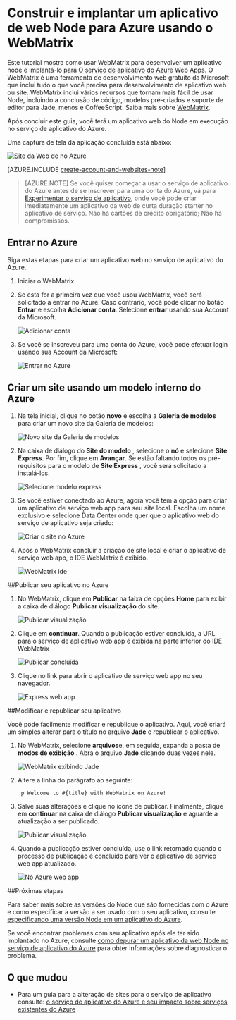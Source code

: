 <properties 
    pageTitle="Construir e implantar um aplicativo de web Node para Azure usando o WebMatrix" 
    description="Um tutorial que ensina como usar WebMatrix para desenvolver um aplicativo node e implantá-lo para aplicativos do Azure aplicativo de serviço Web." 
    services="app-service\web" 
    documentationCenter="nodejs" 
    authors="rmcmurray" 
    manager="wpickett" 
    editor=""/>

<tags 
    ms.service="app-service-web" 
    ms.workload="web" 
    ms.tgt_pltfrm="na" 
    ms.devlang="nodejs" 
    ms.topic="article" 
    ms.date="08/11/2016"
    ms.author="robmcm"/>


# <a name="build-and-deploy-a-nodejs-web-app-to-azure-using-webmatrix"></a>Construir e implantar um aplicativo de web Node para Azure usando o WebMatrix

Este tutorial mostra como usar WebMatrix para desenvolver um aplicativo node e implantá-lo para [O serviço de aplicativo do Azure](http://go.microsoft.com/fwlink/?LinkId=529714) Web Apps. O WebMatrix é uma ferramenta de desenvolvimento web gratuito da Microsoft que inclui tudo o que você precisa para desenvolvimento de aplicativo web ou site. WebMatrix inclui vários recursos que tornam mais fácil de usar Node, incluindo a conclusão de código, modelos pré-criados e suporte de editor para Jade, menos e CoffeeScript. Saiba mais sobre [WebMatrix](https://www.microsoft.com/web/webmatrix/).

Após concluir este guia, você terá um aplicativo web do Node em execução no serviço de aplicativo do Azure.
 
Uma captura de tela da aplicação concluída está abaixo:

![Site da Web de nó Azure][webmatrix-node-completed]

[AZURE.INCLUDE [create-account-and-websites-note](../../includes/create-account-and-websites-note.md)]

>[AZURE.NOTE] Se você quiser começar a usar o serviço de aplicativo do Azure antes de se inscrever para uma conta do Azure, vá para [Experimentar o serviço de aplicativo](http://go.microsoft.com/fwlink/?LinkId=523751), onde você pode criar imediatamente um aplicativo da web de curta duração starter no aplicativo de serviço. Não há cartões de crédito obrigatório; Não há compromissos.

## <a name="sign-into-azure"></a>Entrar no Azure

Siga estas etapas para criar um aplicativo web no serviço de aplicativo do Azure.

1. Iniciar o WebMatrix
2. Se esta for a primeira vez que você usou WebMatrix, você será solicitado a entrar no Azure.  Caso contrário, você pode clicar no botão **Entrar** e escolha **Adicionar conta**.  Selecione **entrar** usando sua Account da Microsoft.

    ![Adicionar conta][addaccount]

3. Se você se inscreveu para uma conta do Azure, você pode efetuar login usando sua Account da Microsoft:

    ![Entrar no Azure][signin]  


## <a name="create-a-site-using-a-built-in-template-for-azure"></a>Criar um site usando um modelo interno do Azure

1. Na tela inicial, clique no botão **novo** e escolha a **Galeria de modelos** para criar um novo site da Galeria de modelos:

    ![Novo site da Galeria de modelos][sitefromtemplate]

2. Na caixa de diálogo do **Site do modelo** , selecione o **nó** e selecione **Site Express**. Por fim, clique em **Avançar**. Se estão faltando todos os pré-requisitos para o modelo de **Site Express** , você será solicitado a instalá-los.

    ![Selecione modelo express][webmatrix-templates]

3. Se você estiver conectado ao Azure, agora você tem a opção para criar um aplicativo de serviço web app para seu site local.  Escolha um nome exclusivo e selecione Data Center onde quer que o aplicativo web do serviço de aplicativo seja criado: 

    ![Criar o site no Azure][nodesitefromtemplateazure]
    
4. Após o WebMatrix concluir a criação de site local e criar o aplicativo de serviço web app, o IDE WebMatrix é exibido.

    ![WebMatrix ide][webmatrix-ide]

##<a name="publish-your-application-to-azure"></a>Publicar seu aplicativo no Azure

1. No WebMatrix, clique em **Publicar** na faixa de opções **Home** para exibir a caixa de diálogo **Publicar visualização** do site.

    ![Publicar visualização][webmatrix-node-publishpreview]

2. Clique em **continuar**. Quando a publicação estiver concluída, a URL para o serviço de aplicativo web app é exibida na parte inferior do IDE WebMatrix

    ![Publicar concluída][webmatrix-publish-complete]

3. Clique no link para abrir o aplicativo de serviço web app no seu navegador.

    ![Express web app][webmatrix-node-express-site]

##<a name="modify-and-republish-your-application"></a>Modificar e republicar seu aplicativo

Você pode facilmente modificar e republique o aplicativo. Aqui, você criará um simples alterar para o título no arquivo **Jade** e republicar o aplicativo.

1. No WebMatrix, selecione **arquivos**e, em seguida, expanda a pasta de **modos de exibição** . Abra o arquivo **Jade** clicando duas vezes nele.

    ![WebMatrix exibindo Jade][webmatrix-modify-index]

2. Altere a linha do parágrafo ao seguinte:

        p Welcome to #{title} with WebMatrix on Azure!

3. Salve suas alterações e clique no ícone de publicar. Finalmente, clique em **continuar** na caixa de diálogo **Publicar visualização** e aguarde a atualização a ser publicado.

    ![Publicar visualização][webmatrix-republish]

4. Quando a publicação estiver concluída, use o link retornado quando o processo de publicação é concluído para ver o aplicativo de serviço web app atualizado.

    ![Nó Azure web app][webmatrix-node-completed]

##<a name="next-steps"></a>Próximas etapas

Para saber mais sobre as versões do Node que são fornecidas com o Azure e como especificar a versão a ser usado com o seu aplicativo, consulte [especificando uma versão Node em um aplicativo do Azure](../nodejs-specify-node-version-azure-apps.md).

Se você encontrar problemas com seu aplicativo após ele ter sido implantado no Azure, consulte [como depurar um aplicativo da web Node no serviço de aplicativo do Azure](web-sites-nodejs-debug.md) para obter informações sobre diagnosticar o problema.

## <a name="whats-changed"></a>O que mudou
* Para um guia para a alteração de sites para o serviço de aplicativo consulte: [o serviço de aplicativo do Azure e seu impacto sobre serviços existentes do Azure](http://go.microsoft.com/fwlink/?LinkId=529714)

[WebMatrix WebSite]: http://www.microsoft.com/click/services/Redirect2.ashx?CR_CC=200106398
[WebMatrix for Azure]: http://go.microsoft.com/fwlink/?LinkID=253622&clcid=0x409

[webmatrix-node-completed]: ./media/web-sites-nodejs-use-webmatrix/webmatrix-node-complete.png
[webmatrix-templates]: ./media/web-sites-nodejs-use-webmatrix/webmatrix-templates.png

[webmatrix-node-publishpreview]: ./media/web-sites-nodejs-use-webmatrix/webmatrix-publishpreview.png

[webmatrix-ide]: ./media/web-sites-nodejs-use-webmatrix/webmatrix-ide.png
[webmatrix-publish-complete]: ./media/web-sites-nodejs-use-webmatrix/webmatrix-publish-complete.png
[webmatrix-node-express-site]: ./media/web-sites-nodejs-use-webmatrix/webmatrix-express-webiste.png
[webmatrix-modify-index]: ./media/web-sites-nodejs-use-webmatrix/webmatrix-node-edit.png
[webmatrix-republish]: ./media/web-sites-nodejs-use-webmatrix/webmatrix-republish.png
[addaccount]: ./media/web-sites-nodejs-use-webmatrix/webmatrix-add-account.png
[signin]: ./media/web-sites-nodejs-use-webmatrix/webmatrix-sign-in.png
[sitefromtemplate]: ./media/web-sites-nodejs-use-webmatrix/webmatrix-site-from-template.png
[nodesitefromtemplateazure]: ./media/web-sites-nodejs-use-webmatrix/webmatrix-node-site-azure.png
 